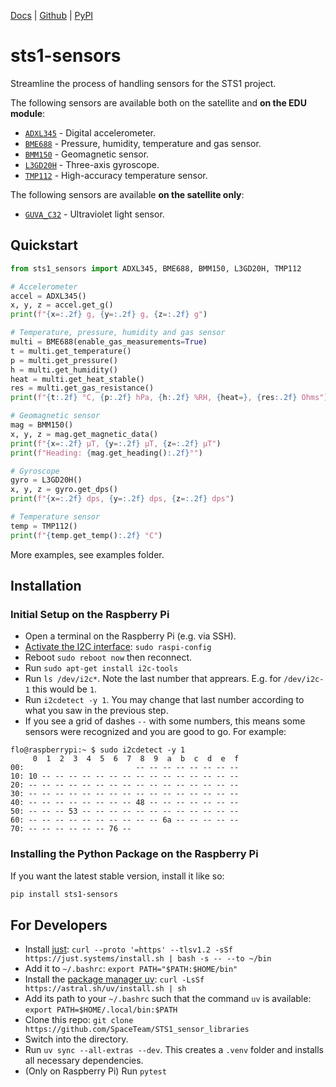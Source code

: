 [Docs](https://spaceteam.github.io/sts1_sensors/) | [Github](https://github.com/SpaceTeam/STS1_sensor_libraries) | [PyPI](https://pypi.org/project/sts1-sensors/)

# sts1-sensors

Streamline the process of handling sensors for the STS1 project.

The following sensors are available both on the satellite and **on the EDU module**:
* [`ADXL345`](https://www.analog.com/en/products/adxl345.html) - Digital accelerometer.
* [`BME688`](https://www.bosch-sensortec.com/products/environmental-sensors/gas-sensors/bme688/) - Pressure, humidity, temperature and gas sensor.
* [`BMM150`](https://www.bosch-sensortec.com/products/motion-sensors/magnetometers/bmm150/) - Geomagnetic sensor.
* [`L3GD20H`](https://www.pololu.com/file/0J731/L3GD20H.pdf) - Three-axis gyroscope.
* [`TMP112`](https://www.ti.com/product/TMP112) - High-accuracy temperature sensor.

The following sensors are available **on the satellite only**:
* [`GUVA_C32`](https://www.digikey.de/de/products/detail/genicom-co-ltd/GUVA-C32SM/9960949) - Ultraviolet light sensor.

## Quickstart

```python
from sts1_sensors import ADXL345, BME688, BMM150, L3GD20H, TMP112

# Accelerometer
accel = ADXL345()
x, y, z = accel.get_g()
print(f"{x=:.2f} g, {y=:.2f} g, {z=:.2f} g")

# Temperature, pressure, humidity and gas sensor
multi = BME688(enable_gas_measurements=True)
t = multi.get_temperature()
p = multi.get_pressure()
h = multi.get_humidity()
heat = multi.get_heat_stable()
res = multi.get_gas_resistance()
print(f"{t:.2f} °C, {p:.2f} hPa, {h:.2f} %RH, {heat=}, {res:.2f} Ohms")

# Geomagnetic sensor
mag = BMM150()
x, y, z = mag.get_magnetic_data()
print(f"{x=:.2f} µT, {y=:.2f} µT, {z=:.2f} µT")
print(f"Heading: {mag.get_heading():.2f}°")

# Gyroscope
gyro = L3GD20H()
x, y, z = gyro.get_dps()
print(f"{x=:.2f} dps, {y=:.2f} dps, {z=:.2f} dps")

# Temperature sensor
temp = TMP112()
print(f"{temp.get_temp():.2f} °C")
```
More examples, see examples folder.

## Installation

### Initial Setup on the Raspberry Pi

* Open a terminal on the Raspberry Pi (e.g. via SSH).
* [Activate the I2C interface](https://www.raspberrypi-spy.co.uk/2014/11/enabling-the-i2c-interface-on-the-raspberry-pi/): `sudo raspi-config`
* Reboot `sudo reboot now` then reconnect.
* Run `sudo apt-get install i2c-tools`
* Run `ls /dev/i2c*`. Note the last number that apprears. E.g. for `/dev/i2c-1` this would be `1`.
* Run `i2cdetect -y 1`. You may change that last number according to what you saw in the previous step.
* If you see a grid of dashes `--` with some numbers, this means some sensors were recognized and you are good to go. For example:
```
flo@raspberrypi:~ $ sudo i2cdetect -y 1
     0  1  2  3  4  5  6  7  8  9  a  b  c  d  e  f
00:                         -- -- -- -- -- -- -- --
10: 10 -- -- -- -- -- -- -- -- -- -- -- -- -- -- --
20: -- -- -- -- -- -- -- -- -- -- -- -- -- -- -- --
30: -- -- -- -- -- -- -- -- -- -- -- -- -- -- -- --
40: -- -- -- -- -- -- -- -- 48 -- -- -- -- -- -- --
50: -- -- -- 53 -- -- -- -- -- -- -- -- -- -- -- --
60: -- -- -- -- -- -- -- -- -- -- 6a -- -- -- -- --
70: -- -- -- -- -- -- 76 --
```

### Installing the Python Package on the Raspberry Pi

If you want the latest stable version, install it like so:
```bash
pip install sts1-sensors
```

## For Developers

* Install [just](https://github.com/casey/just?tab=readme-ov-file#pre-built-binaries): `curl --proto '=https' --tlsv1.2 -sSf https://just.systems/install.sh | bash -s -- --to ~/bin`
* Add it to `~/.bashrc`: `export PATH="$PATH:$HOME/bin"`
* Install the [package manager uv](https://docs.astral.sh/uv/getting-started/installation/): `curl -LsSf https://astral.sh/uv/install.sh | sh`
* Add its path to your `~/.bashrc` such that the command `uv` is available: `export PATH=$HOME/.local/bin:$PATH`
* Clone this repo: `git clone https://github.com/SpaceTeam/STS1_sensor_libraries`
* Switch into the directory.
* Run `uv sync --all-extras --dev`. This creates a `.venv` folder and installs all necessary dependencies.
* (Only on Raspberry Pi) Run `pytest`
